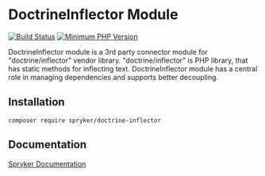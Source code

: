 # DoctrineInflector Module
[![Build Status](https://travis-ci.org/spryker/doctrine-inflector.svg)](https://travis-ci.org/spryker/doctrine-inflector)
[![Minimum PHP Version](https://img.shields.io/badge/php-%3E%3D%207.2-8892BF.svg)](https://php.net/)

DoctrineInflector module is a 3rd party connector module for "doctrine/inflector" vendor library.
"doctrine/inflector" is PHP library, that has static methods for inflecting text.
DoctrineInflector module has a central role in managing dependencies and supports better decoupling. 

## Installation

```
composer require spryker/doctrine-inflector
```

## Documentation

[Spryker Documentation](https://academy.spryker.com/developing_with_spryker/module_guide/modules.html)
